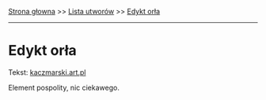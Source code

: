 [Strona głowna](../index.md) >> [Lista utworów](../list.md) >> [Edykt orła](142.md)

---

# Edykt orła

Tekst: [kaczmarski.art.pl](https://www.kaczmarski.art.pl/tworczosc/wiersze/edykt-orla/)

Element pospolity, nic ciekawego.